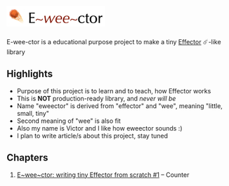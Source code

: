 # <img width="224" alt="logo" src="https://github.com/yumauri/eweector/blob/master/assets/logo.png?raw=true">

E-wee-ctor is a educational purpose project to make a tiny [Effector](https://github.com/zerobias/effector) ☄️-like library

## Highlights

- Purpose of this project is to learn and to teach, how Effector works
- This is **NOT** production-ready library, and _never will be_
- Name "eweector" is derived from "effector" and "wee", meaning "little, small, tiny"
- Second meaning of "wee" is also fit
- Also my name is Victor and I like how eweector sounds :)
- I plan to write article/s about this project, stay tuned

## Chapters

1. [E~wee~ctor: writing tiny Effector from scratch #1](https://dev.to/yumauri/e-wee-ctor-writing-tiny-effector-from-scratch-1-1kap) – Counter
